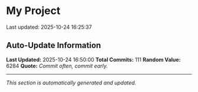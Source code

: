 # My Project


Last updated: 2025-10-24 16:25:37















































































































## Auto-Update Information

**Last Updated:** 2025-10-24 16:50:00
**Total Commits:** 111
**Random Value:** 6284
**Quote:** _Commit often, commit early._

---
_This section is automatically generated and updated._